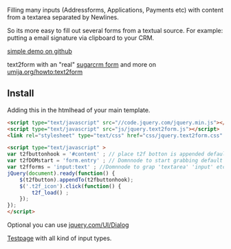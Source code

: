 Filling many inputs (Addressforms, Applications, Payments etc) with content from a textarea separated by Newlines.

So its more easy to fill out several forms from a textual source. For example: putting a email signature via clipboard to your CRM.


[simple demo on github](//klml.github.com/text2form.jquery/)

text2form with an "real" [sugarcrm form](http://bit.umija.de/proj/text2form/jquery.text2form/jquery.text2form_sugarcrm.html) and more on [umija.org/howto:text2form](http://umija.org/howto:text2form)

## Install
Adding this in the htmlhead of your main template.

```html
<script type="text/javascript" src="//code.jquery.com/jquery.min.js"></script>
<script type="text/javascript" src="js/jquery.text2form.js"></script>
<link rel="stylesheet" type="text/css" href="css/jquery.text2form.css" />

<script type="text/javascript" >
var t2fbuttonhook = '#content' ; // place t2f botton is appended default 'body'
var t2fDOMstart = 'form.entry' ; // Domnnode to start grabbing default 'body'
var t2fforms = 'input:text' ; //Domnnode to grap 'textarea' 'input' etc  default 'input:text' to hide hidden
jQuery(document).ready(function() {
    $(t2fbutton).appendTo(t2fbuttonhook);
    $('.t2f_icon').click(function() {     
        t2f_load() ;
    });
});
</script>
```

Optional you can use [jquery.com/UI/Dialog](http://docs.jquery.com/UI/Dialog)


[Testpage](https://klml.github.io/text2form.jquery/test.html) with all kind of input types.

